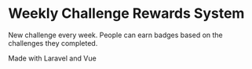 # Weekly Challenge Rewards System
New challenge every week. People can earn badges based on the challenges they completed.

Made with Laravel and Vue
